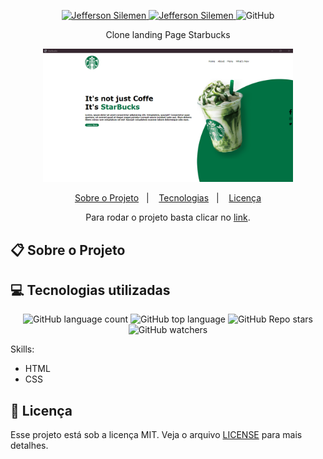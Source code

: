 <p align="center">	
  <a href="https://www.linkedin.com/in/jeffersonsilemen/">
    <img alt="Jefferson Silemen" src="https://img.shields.io/badge/-Jefferson Silemen-purple?style=flat&logo=Linkedin&logoColor=black" />
  </a>

  <a href="mailto:jeffersonvieiratec@gmail.com">
    <img alt="Jefferson Silemen" src="https://img.shields.io/badge/-jeffersonvieiratec@gmail.com-purple?style=flat-square&logo=Gmail&logoColor=black" />
  </a>

  <img alt="GitHub" src="https://img.shields.io/github/license/JeffersonSilemen/frontendMentor5?color=purple">
</p>

<div align="center">
   Clone landing Page Starbucks
</div>

<p align="center">
   <img src="result.PNG" width="400px"
 </p>

<p align="center">
  <a href="#clipboard-sobre-o-projeto">Sobre o Projeto</a>&nbsp;&nbsp;&nbsp;|&nbsp;&nbsp;&nbsp;
  <a href="#computer-tecnologias-utilizadas">Tecnologias</a>&nbsp;&nbsp;&nbsp;|&nbsp;&nbsp;&nbsp;
  <a href="#closed_book-licença">Licença</a>
</p>

<p align="center"> Para rodar o projeto basta clicar no  <a href="https://jeffersonsilemen.github.io/starbucks/">link</a>.</p>

## :clipboard: Sobre o Projeto


## :computer: Tecnologias utilizadas

<p align="center">
  <img alt="GitHub language count" src="https://img.shields.io/github/languages/count/JeffersonSilemen/starbucks">
  <img alt="GitHub top language" src="https://img.shields.io/github/languages/top/JeffersonSilemen/starbucks">
  <img alt="GitHub Repo stars" src="https://img.shields.io/github/stars/JeffersonSilemen/starbucks?style=social">
  <img alt="GitHub watchers" src="https://img.shields.io/github/watchers/JeffersonSilemen/starbucks?style=social">
</p>

Skills:

- HTML
- CSS

## :closed_book: Licença

Esse projeto está sob a licença MIT. Veja o arquivo [LICENSE](https://github.com/JeffersonSilemen/starbucks/blob/main/LICENSE) para mais detalhes.
